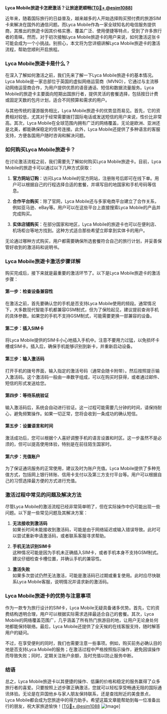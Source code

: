 **Lyca Mobile旅遊卡怎麽激活？让旅途更顺畅[[TG💪+ @esim1088](https://t.me/s/esim1088)]**

近年来，随着国际旅行的日益普及，越来越多的人开始选择购买预付费的旅游SIM卡来解决在国外的通信问题。而Lyca Mobile作為一家全球知名的电信服务提供商，其推出的旅遊卡因其价格实惠、覆盖广泛、使用便捷等特点，受到了许多旅行者的青睐。然而，对于初次接触Lyca Mobile旅遊卡的用户来说，如何激活这张卡可能会成为一个小挑战。别担心，本文将为您详细讲解Lyca Mobile旅遊卡的激活流程，帮助您顺利开启旅程。

### Lyca Mobile旅遊卡是什么？

在深入了解如何激活之前，我们先来了解一下Lyca Mobile旅遊卡的基本情况。Lyca Mobile是一家总部位于英国的虚拟网络运营商（MVNO），它通过与主流移动网络运营商合作，为用户提供优质的语音通话、短信和数据流量服务。Lyca Mobile的旅遊卡主要面向短期出国旅行者，提供灵活的套餐选择，包括按日计费或固定天数的包月计划，适合不同预算和需求的用户。

与其他传统的漫游服务相比，Lyca Mobile旅遊卡的优势显而易见。首先，它的资费相对较低，尤其对于经常需要拨打国际电话或发送短信的用户来说，性价比非常高。其次，Lyca Mobile在全球范围内拥有广泛的网络覆盖，无论是欧洲、亚洲还是北美，都能确保稳定的信号连接。此外，Lyca Mobile还提供了多种语言的客服支持，方便各国用户随时咨询和解决问题。

### 如何购买Lyca Mobile旅遊卡？

在讨论激活流程之前，我们需要先了解如何购买Lyca Mobile旅遊卡。目前，Lyca Mobile的旅遊卡可以通过以下几种方式获取：

1. **官方网站订购**：访问Lyca Mobile的官方网站，注册账号后即可在线下单。用户可以根据自己的行程选择合适的套餐，并填写目的地国家和手机号码等信息。
   
2. **合作平台购买**：除了官网，Lyca Mobile还与多家电商平台建立了合作关系，例如亚马逊、eBay等。用户可以在这些平台上直接搜索Lyca Mobile的产品并完成购买。

3. **实体店铺购买**：在部分国家和地区，Lyca Mobile的旅遊卡也可以在便利店、机场柜台等地方找到。这种方式适合那些希望立即拿到实体卡的用户。

无论通过哪种方式购买，用户都需要确保所选套餐符合自己的旅行计划，并妥善保管好收到的激活码和说明书。

### Lyca Mobile旅遊卡激活步骤详解

购买完成后，接下来就是最重要的激活环节了。以下是Lyca Mobile旅遊卡的激活步骤：

#### 第一步：检查设备兼容性

在激活之前，首先要确认您的手机是否支持Lyca Mobile使用的频段。通常情况下，大多数现代智能手机都兼容GSM制式，但为了保险起见，建议提前查询手机的具体参数。如果您的手机不支持GSM制式，可能需要更换一部兼容的设备。

#### 第二步：插入SIM卡

将Lyca Mobile提供的SIM卡小心地插入手机中。注意不要用力过猛，以免损坏卡槽或SIM卡。插入后，确保手机能够识别到新卡，并重新启动设备。

#### 第三步：输入激活码

打开手机的拨号界面，输入指定的激活号码（通常会随卡附带）。然后按照提示输入激活码。这个激活码一般由一串数字组成，可以在购买时获得，或者通过邮件、短信的形式发送给您。

#### 第四步：等待系统验证

输入激活码后，系统会自动进行验证。这一过程可能需要几分钟的时间，请保持耐心，避免频繁操作。如果一切正常，您将会收到一条成功的确认短信。

#### 第五步：设置语言和时间

激活成功后，您可以根据个人喜好调整手机的语言设置和时区。这一步虽然不是必须的，但可以提高使用体验，特别是在前往陌生国家时。

#### 第六步：充值账户

为了保证通讯服务的正常使用，建议及时为账户充值。Lyca Mobile提供了多种充值方式，包括网上银行转账、信用卡支付以及第三方支付平台等。用户可以根据自己的习惯选择最方便的方式进行充值。

### 激活过程中常见的问题及解决方法

尽管Lyca Mobile的激活流程已经非常简单明了，但在实际操作中仍可能出现一些问题。以下是一些常见问题及其解决方案：

1. **无法接收到激活码**  
   如果长时间未能接收到激活码，可能是由于网络延迟或输入错误导致。此时可以尝试重新申请激活码，或者联系客服寻求帮助。

2. **手机无法识别SIM卡**  
   这种情况可能是因为手机未正确插入SIM卡，或者手机本身不支持GSM制式。建议仔细检查卡槽位置，并确认手机的兼容性。

3. **激活失败**  
   如果多次尝试仍然无法激活，可能是激活码已过期或重复使用。此时应尽快联系Lyca Mobile客服，说明情况并请求新的激活码。

### Lyca Mobile旅遊卡的优势与注意事项

作为一款专为旅行设计的SIM卡，Lyca Mobile无疑具备诸多优势。首先，它的资费结构透明合理，用户可以根据实际需求选择最适合自己的套餐。其次，Lyca Mobile的网络覆盖范围广，几乎涵盖了所有热门旅游目的地，让用户无论身处何地都能保持联络。最后，Lyca Mobile还提供了全天候的在线客服支持，随时解答用户的疑问。

不过，在享受便利的同时，我们也需要注意一些事项。例如，购买前务必确认目的地是否支持Lyca Mobile的服务；在激活过程中严格按照指示操作，避免因误操作而导致失败；同时，定期关注账户余额，及时充值以防止服务中断。

### 结语

总之，Lyca Mobile旅遊卡以其便捷的操作、低廉的价格和稳定的服务赢得了众多旅行者的喜爱。只要按照上述步骤正确激活，您就可以轻松享受畅通无阻的国际通讯体验。无论是在异国他乡与家人朋友保持联系，还是查找附近的美食景点，Lyca Mobile都会成为您旅途中的得力助手。希望这篇文章能帮助到每一位准备出行的朋友，祝大家旅途愉快！[[TG💪+ @esim1088](https://t.me/s/esim1088) ![Image](https://i.postimg.cc/4NQfJmqS/Snipaste-2025-05-13-00-14-12.png)]